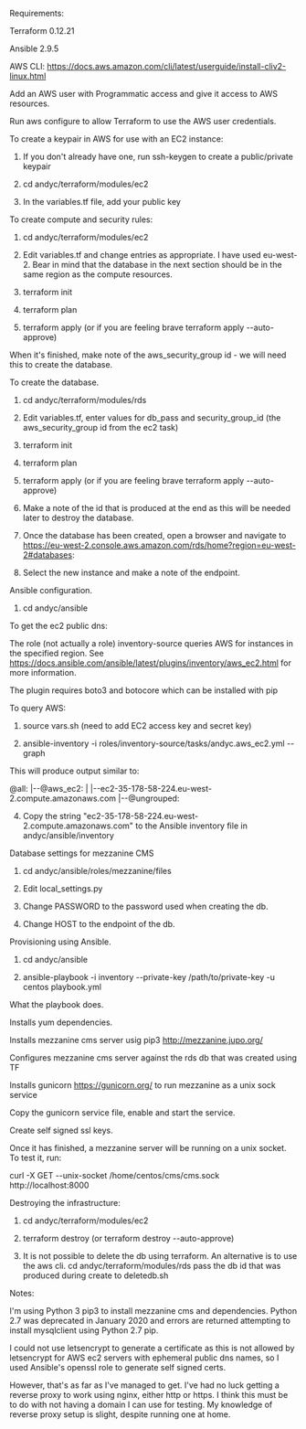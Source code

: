 Requirements:

Terraform 0.12.21

Ansible 2.9.5

AWS CLI: https://docs.aws.amazon.com/cli/latest/userguide/install-cliv2-linux.html

Add an AWS user with Programmatic access and give it access to AWS resources.

Run aws configure to allow Terraform to use the AWS user credentials.

To create a keypair in AWS for use with an EC2 instance:

1. If you don't already have one, run ssh-keygen to create a public/private keypair

2. cd andyc/terraform/modules/ec2

3. In the variables.tf file, add your public key

To create compute and security rules:

1. cd andyc/terraform/modules/ec2

2. Edit variables.tf and change entries as appropriate. I have used eu-west-2. Bear in mind that the database in the next section should be in the same region as the compute resources.

3. terraform init

4. terraform plan

5. terraform apply (or if you are feeling brave terraform apply --auto-approve)

When it's finished, make note of the aws_security_group id - we will need this to create the database.

To create the database.

1. cd andyc/terraform/modules/rds

2. Edit variables.tf, enter values for db_pass and security_group_id (the aws_security_group id from the ec2 task)

3. terraform init

4. terraform plan

5. terraform apply (or if you are feeling brave terraform apply --auto-approve)

6. Make a note of the id that is produced at the end as this will be needed later to destroy the database.

7. Once the database has been created, open a browser and navigate to https://eu-west-2.console.aws.amazon.com/rds/home?region=eu-west-2#databases:

8. Select the new instance and make a note of the endpoint.

Ansible configuration.

1. cd andyc/ansible

To get the ec2 public dns:

The role (not actually a role) inventory-source queries AWS for instances in the specified region. See https://docs.ansible.com/ansible/latest/plugins/inventory/aws_ec2.html for more information.

The plugin requires boto3 and botocore which can be installed with pip

To query AWS:

1. source vars.sh (need to add EC2 access key and secret key)

2. ansible-inventory -i roles/inventory-source/tasks/andyc.aws_ec2.yml --graph

This will produce output similar to:

@all:
  |--@aws_ec2:
  |  |--ec2-35-178-58-224.eu-west-2.compute.amazonaws.com
  |--@ungrouped:

4. Copy the string "ec2-35-178-58-224.eu-west-2.compute.amazonaws.com" to the Ansible inventory file in andyc/ansible/inventory

Database settings for mezzanine CMS

1. cd andyc/ansible/roles/mezzanine/files

2. Edit local_settings.py

3. Change PASSWORD to the password used when creating the db.

4. Change HOST to the endpoint of the db.

Provisioning using Ansible.

1. cd andyc/ansible

2. ansible-playbook -i inventory --private-key /path/to/private-key -u centos playbook.yml

What the playbook does.

Installs yum dependencies.

Installs mezzanine cms server usig pip3 http://mezzanine.jupo.org/

Configures mezzanine cms server against the rds db that was created using TF

Installs gunicorn https://gunicorn.org/ to run mezzanine as a unix sock service

Copy the gunicorn service file, enable and start the service.

Create self signed ssl keys.

Once it has finished, a mezzanine server will be running on a unix socket. To test it, run:

curl -X GET --unix-socket /home/centos/cms/cms.sock http://localhost:8000

Destroying the infrastructure:

1. cd andyc/terraform/modules/ec2

2. terraform destroy (or terraform destroy --auto-approve)

3. It is not possible to delete the db using terraform. An alternative is to use the aws cli.
   cd andyc/terraform/modules/rds pass the db id that was produced during create to deletedb.sh


Notes:

I'm using Python 3 pip3 to install mezzanine cms and dependencies. Python 2.7 was deprecated in January 2020 and errors are returned attempting to install mysqlclient using Python 2.7 pip.

I could not use letsencrypt to generate a certificate as this is not allowed by letsencrypt for AWS ec2 servers with ephemeral public dns names, so I used Ansible's openssl role to generate self signed certs.

However, that's as far as I've managed to get. I've had no luck getting a reverse proxy to work using nginx, either http or https. I think this must be to do with not having a domain I can use for testing. My knowledge of reverse proxy setup is slight, despite running one at home.

